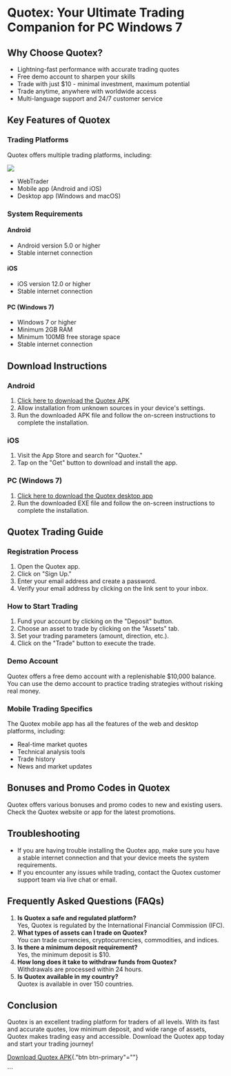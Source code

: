 # Quotex: Your Ultimate Trading Companion for PC Windows 7

## Why Choose Quotex?

-   Lightning-fast performance with accurate trading quotes
-   Free demo account to sharpen your skills
-   Trade with just \$10 - minimal investment, maximum potential
-   Trade anytime, anywhere with worldwide access
-   Multi-language support and 24/7 customer service

## Key Features of Quotex

### Trading Platforms

Quotex offers multiple trading platforms, including:

[![](https://static.quotex.io/files/10_en/300_250.jpg)](https://traff.sbs/brokerqxlid)

-   WebTrader
-   Mobile app (Android and iOS)
-   Desktop app (Windows and macOS)

### System Requirements

#### Android

-   Android version 5.0 or higher
-   Stable internet connection

#### iOS

-   iOS version 12.0 or higher
-   Stable internet connection

#### PC (Windows 7)

-   Windows 7 or higher
-   Minimum 2GB RAM
-   Minimum 100MB free storage space
-   Stable internet connection

## Download Instructions

### Android

1.  [Click here to download the Quotex
    APK](\%22https://traff.sbs/quotexonelink\%22)
2.  Allow installation from unknown sources in your device\'s settings.
3.  Run the downloaded APK file and follow the on-screen instructions to
    complete the installation.

### iOS

1.  Visit the App Store and search for "Quotex."
2.  Tap on the "Get" button to download and install the app.

### PC (Windows 7)

1.  [Click here to download the Quotex desktop
    app](\%22https://traff.sbs/quotexonelink\%22)
2.  Run the downloaded EXE file and follow the on-screen instructions to
    complete the installation.

## Quotex Trading Guide

### Registration Process

1.  Open the Quotex app.
2.  Click on "Sign Up."
3.  Enter your email address and create a password.
4.  Verify your email address by clicking on the link sent to your
    inbox.

### How to Start Trading

1.  Fund your account by clicking on the "Deposit" button.
2.  Choose an asset to trade by clicking on the "Assets" tab.
3.  Set your trading parameters (amount, direction, etc.).
4.  Click on the "Trade" button to execute the trade.

### Demo Account

Quotex offers a free demo account with a replenishable \$10,000 balance.
You can use the demo account to practice trading strategies without
risking real money.

### Mobile Trading Specifics

The Quotex mobile app has all the features of the web and desktop
platforms, including:

-   Real-time market quotes
-   Technical analysis tools
-   Trade history
-   News and market updates

## Bonuses and Promo Codes in Quotex

Quotex offers various bonuses and promo codes to new and existing users.
Check the Quotex website or app for the latest promotions.

## Troubleshooting

-   If you are having trouble installing the Quotex app, make sure you
    have a stable internet connection and that your device meets the
    system requirements.
-   If you encounter any issues while trading, contact the Quotex
    customer support team via live chat or email.

## Frequently Asked Questions (FAQs)

1.  **Is Quotex a safe and regulated platform?**\
    Yes, Quotex is regulated by the International Financial Commission
    (IFC).
2.  **What types of assets can I trade on Quotex?**\
    You can trade currencies, cryptocurrencies, commodities, and
    indices.
3.  **Is there a minimum deposit requirement?**\
    Yes, the minimum deposit is \$10.
4.  **How long does it take to withdraw funds from Quotex?**\
    Withdrawals are processed within 24 hours.
5.  **Is Quotex available in my country?**\
    Quotex is available in over 150 countries.

## Conclusion

Quotex is an excellent trading platform for traders of all levels. With
its fast and accurate quotes, low minimum deposit, and wide range of
assets, Quotex makes trading easy and accessible. Download the Quotex
app today and start your trading journey!

[Download Quotex APK](\%22https://traff.sbs/quotexonelink\%22){."btn
btn-primary"=""}

\`\`\`

